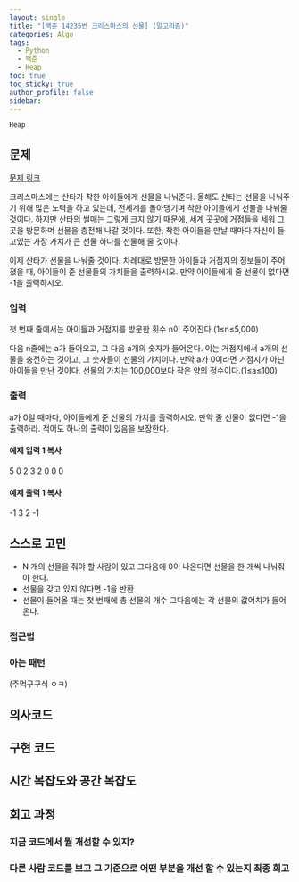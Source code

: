 ```yaml
---
layout: single
title: "[백준 14235번 크리스마스의 선물] (알고리즘)"
categories: Algo
tags:
  - Python
  - 백준
  - Heap
toc: true
toc_sticky: true
author_profile: false
sidebar:
---
```

`Heap`
## 문제

[문제 링크](https://www.acmicpc.net/problem/14235)

크리스마스에는 산타가 착한 아이들에게 선물을 나눠준다. 올해도 산타는 선물을 나눠주기 위해 많은 노력을 하고 있는데, 전세계를 돌아댕기며 착한 아이들에게 선물을 나눠줄 것이다. 하지만 산타의 썰매는 그렇게 크지 않기 때문에, 세계 곳곳에 거점들을 세워 그 곳을 방문하며 선물을 충전해 나갈 것이다. 또한, 착한 아이들을 만날 때마다 자신이 들고있는 가장 가치가 큰 선물 하나를 선물해 줄 것이다.

이제 산타가 선물을 나눠줄 것이다. 차례대로 방문한 아이들과 거점지의 정보들이 주어졌을 때, 아이들이 준 선물들의 가치들을 출력하시오. 만약 아이들에게 줄 선물이 없다면 -1을 출력하시오.

### 입력

첫 번째 줄에서는 아이들과 거점지를 방문한 횟수 n이 주어진다.(1≤n≤5,000)

다음 n줄에는 a가 들어오고, 그 다음 a개의 숫자가 들어온다. 이는 거점지에서 a개의 선물을 충전하는 것이고, 그 숫자들이 선물의 가치이다. 만약 a가 0이라면 거점지가 아닌 아이들을 만난 것이다. 선물의 가치는 100,000보다 작은 양의 정수이다.(1≤a≤100)

### 출력

a가 0일 때마다, 아이들에게 준 선물의 가치를 출력하시오. 만약 줄 선물이 없다면 -1을 출력하라. 적어도 하나의 출력이 있음을 보장한다.

#### 예제 입력 1 복사

5
0
2 3 2
0
0
0

#### 예제 출력 1 복사

-1
3
2
-1

## 스스로 고민

- N 개의 선물을 줘야 할 사람이 있고 그다음에 0이 나온다면 선물을 한 개씩 나눠줘야 한다.
- 선물을 갖고 있지 않다면 -1을 반환
- 선물이 들어올 때는 첫 번째에 총 선물의 개수 그다음에는 각 선물의 값어치가 들어온다.

### 접근법


### 아는 패턴
(주먹구구식 ㅇㅋ)

## 의사코드

## 구현 코드

## 시간 복잡도와 공간 복잡도

## 회고 과정

### 지금 코드에서 뭘 개선할 수 있지?

### 다른 사람 코드를 보고 그 기준으로 어떤 부분을 개선 할 수 있는지 최종 회고
